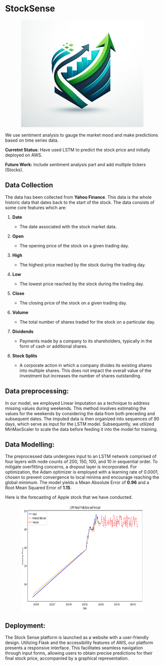 # StockSense
<p align="center">
<img src="static/logo.png" width="400" height="350" title="StockSense" alt="StockSense Logo">
</p>

We use sentiment analysis to gauge the market mood and make predictions based on time series data.

**Curretnt Status:** Have used LSTM to predict the stock price and initially deployed on AWS.

**Future Work:** Include sentiment analysis part and add multiple tickers (Stocks).

## Data Collection

The data has been collected from **Yahoo Finance**. This data is the whole historic data that dates back to the start of the stock. The data consists of some core features which are:

  1. **Date**
     - The date associated with the stock market data.
  
  2. **Open**
     - The opening price of the stock on a given trading day.
  
  3. **High**
     - The highest price reached by the stock during the trading day.
  
  4. **Low**
     - The lowest price reached by the stock during the trading day.
  
  5. **Close**
     - The closing price of the stock on a given trading day.
  
  6. **Volume**
     - The total number of shares traded for the stock on a particular day.
  
  7. **Dividends**
     - Payments made by a company to its shareholders, typically in the form of cash or additional shares.
  
  8. **Stock Splits**
     - A corporate action in which a company divides its existing shares into multiple shares. This does not impact the overall value of the investment but increases the number of shares outstanding.


## Data preprocessing:

In our model, we employed Linear Imputation as a technique to address missing values during weekends. This method involves estimating the values for the weekends by considering the data from both preceding and subsequent dates. The imputed data is then organized into sequences of 90 days, which serve as input for the LSTM model. Subsequently, we utilized MinMaxScaler to scale the data before feeding it into the model for training.

## Data Modelling:

The preprocessed data undergoes input to an LSTM network comprised of four layers with node counts of 200, 150, 100, and 10 in sequential order. To mitigate overfitting concerns, a dropout layer is incorporated. For optimization, the Adam optimizer is employed with a learning rate of 0.0001, chosen to prevent convergence to local minima and encourage reaching the global minimum. The model yields a Mean Absolute Error of **0.96** and a Root Mean Squared Error of **1.15**.

Here is the forecasting of Apple stock that we have conducted.

<p align="center">
<img src="Forcasting.png" width="400" height="350" title="Apple stock" alt="Forcasting of apple stock">
</p>

## Deployment:

The Stock Sense platform is launched as a website with a user-friendly design. Utilizing Flask and the accessibility features of AWS, our platform presents a responsive interface. This facilitates seamless navigation through input forms, allowing users to obtain precise predictions for their final stock price, accompanied by a graphical representation.
